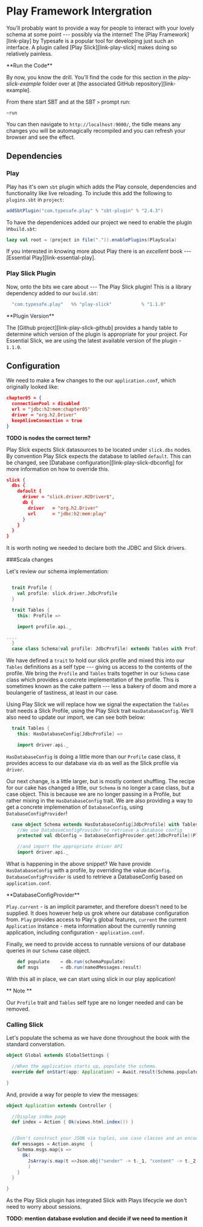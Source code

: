# Play Framework Intergration

You'll probably want to provide a way for people to interact with your lovely schema at some point --- possibly via the internet!
The [Play Framework][link-play] by Typesafe is a popular tool for developing just such an interface.
A plugin called [Play Slick][link-play-slick] makes doing so relatively painless.

<div class="callout callout-info">
**Run the Code**

By now, you know the drill.
You'll find the code for this section in the _play-slick-example_ folder over at [the associated GitHub repository][link-example].

From there start SBT and at the SBT `>` prompt run:

~~~
~run
~~~

You can then navigate to `http://localhost:9000/`, the tidle means any changes you will be automagically recompiled and you can refresh your browser and see the effect.
</div>

<!--  I don't this this is needed:
Let's look at the steps needed to integrate with Play using the Play Slick Plugin.
-->

## Dependencies

### Play

Play has it's own `sbt` plugin which adds the Play console, dependencies and functionality like live reloading.
To include this add the following to `plugins.sbt` in `project`:

~~~ scala
addSbtPlugin("com.typesafe.play" % "sbt-plugin" % "2.4.3")
~~~

<!-- THIS IS AN ASSUMPTION -->
To have the dependenices added our project we need to enable the plugin in`build.sbt`:

~~~ scala
lazy val root = (project in file(".")).enablePlugins(PlayScala)
~~~

If you interested in knowing more about Play there is an *excellent* book --- [Essential Play][link-essential-play].


### Play Slick Plugin

Now, onto the bits we care about --- The Play Slick plugin!
This is a library dependency added to our `build.sbt`:

~~~ scala
  "com.typesafe.play"   %% "play-slick"           % "1.1.0"
~~~

<div class="callout callout-info">
**Plugin Version**

The [Github project][link-play-slick-github] provides a handy table to determine which version of the plugin is appropriate for your project. For Essential Slick, we are using the latest available version of the plugin - `1.1.0`.
</div>


## Configuration

We need to make a few changes to the our `application.conf`, which originally looked like:

``` json
chapter05 = {
  connectionPool = disabled
  url = "jdbc:h2:mem:chapter05"
  driver = "org.h2.Driver"
  keepAliveConnection = true
}
```
**TODO is nodes the correct term?**

Play Slick expects Slick datasources to be located under `slick.dbs` nodes.
By convention Play Slick expects the database to lablled `default`.
This can be changed, see [Database configuration][link-play-slick-dbconfig] for more information on how to override this.

``` json
slick {
  dbs {
    default {
      driver = "slick.driver.H2Driver$",
      db {
        driver   = "org.h2.Driver"
        url      = "jdbc:h2:mem:play"
      }
    }
  }
}
```

It is worth noting we needed to declare both the JDBC and Slick drivers.

###Scala changes

Let's review our schema implementation:

``` scala

  trait Profile {
    val profile: slick.driver.JdbcProfile
  }

  trait Tables {
    this: Profile =>

    import profile.api._

....
  }
  case class Schema(val profile: JdbcProfile) extends Tables with Profile
```

We have defined a `trait` to hold our slick profile and mixed this into our `Tables` definitions as a self type --- giving us access to the contents of the  profile.
We bring the `Profile` and `Tables` traits together in our `Schema` case class which provides a concrete implementation of the profile.
This is sometimes known as the cake pattern ---  less a bakery of doom and more a boulangerie of tastiness, at least in our case.
<!-- Feel free to remove the last sentence, it tickled me at the time. -->


Using Play Slick we will replace how we signal the expectation the `Tables` trait needs a Slick Profile, using the Play Slick trait `HasDatabaseConfig`.
We'll also need to update our import, we can see both below:

``` scala
  trait Tables {
    this: HasDatabaseConfig[JdbcProfile] =>

    import driver.api._
```

`HasDatabaseConfig` is doing a little more than our `Profile` case class,
it provides access to our database via `db` as well as the Slick profile via `driver`.

Our next change, is a little larger, but is mostly content shuffling.
The recipe for our cake has changed a little,
our `Schema` is no longer a case class, but a case object.
This is because we are no longer passing in a Profile,
but rather mixing in the `HasDatabaseConfig` trait.
We are also providing a way to get a concrete implemenation of `DatabaseConfig`,
using  `DatabaseConfigProvider`!

``` scala
  case object Schema extends HasDatabaseConfig[JdbcProfile] with Tables {
    //We use DatabaseConfigProvider to retrieve a database config
    protected val dbConfig = DatabaseConfigProvider.get[JdbcProfile](Play.current)

    //and import the appropriate driver API
    import driver.api._
```

What is happening in the above snippet?
We have provide `HasDatabaseConfig` with a profile, by overriding the value `dbConfig`.
`DatabaseConfigProvider` is used to retrieve a DatabaseConfig based on `application.conf`.

<div>
**DatabaseConfigProvider**

`Play.current` - is an implicit parameter, and therefore doesn't need to be supplied.
It does however help us grok where our database configuration from.
`Play` provides access to Play's global features,
`current` the current `Application` instance - meta information about the currently running application,
including configuration - `application.conf`.

<!-- **TODO:Jesus, wept taht was long winded.**-->
</div>

Finally, we need to provide access to runnable versions of our database queries in our `Schema` case object.

~~~ scala
    def populate    = db.run(schemaPopulate)
    def msgs        = db.run(namedMessages.result)
~~~

With this all in place, we can start using slick in our play application!

** Note **

Our `Profile` trait and `Tables` self type are no longer needed and can be removed.


### Calling Slick

Let's populate the schema as we have done throughout the book with the standard converstation.

``` scala
object Global extends GlobalSettings {

  //When the application starts up, populate the schema.
  override def onStart(app: Application) = Await.result(Schema.populate, Duration.Inf)

}
```

And, provide a way for people to view the messages:


``` scala
object Application extends Controller {

  //Display index page
  def index = Action { Ok(views.html.index()) }


  //Don't construct your JSON via tuples, use case classes and an encoder.
  def messages = Action.async  {
    Schema.msgs.map{s =>
      Ok(
        JsArray(s.map(t =>Json.obj("sender" -> t._1, "content" -> t._2)))
        )
    }
  }

}
```

As the Play Slick plugin has integrated Slick with Plays lifecycle we don't need to worry about sessions.

**TODO: mention database evolution and decide if we need to mention it**

